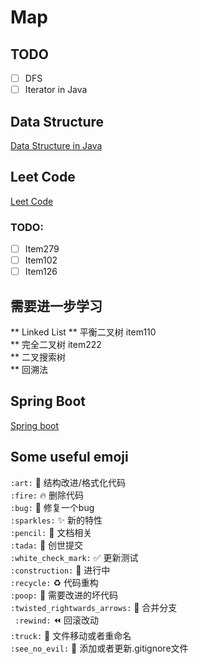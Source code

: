 # Map


## TODO
- [ ] DFS
- [ ] Iterator in Java

## Data Structure
[Data Structure in Java][JavaDataStructure]

## Leet Code
[Leet Code][LeetCode]

### TODO:
- [ ] Item279
- [ ] Item102
- [ ] Item126

## 需要进一步学习  
** Linked List
** 平衡二叉树 item110  
** 完全二叉树 item222  
** 二叉搜索树   
** 回溯法   

## Spring Boot
[Spring boot][SpringBoot]







[JavaDataStructure]: ./datastructure/java_datastructure/README.md "数据结构java版本"
[LeetCode]: ./leetcode/README.md "Leet Code --java"
[SpringBoot]: ./springboot/README.md "Spring boot"



## Some useful emoji
```:art:``` :art: 结构改进/格式化代码   
```:fire:``` :fire: 删除代码  
```:bug:``` :bug: 修复一个bug  
```:sparkles:``` :sparkles: 新的特性  
```:pencil:``` :pencil: 文档相关  
```:tada:``` :tada: 创世提交  
```:white_check_mark:``` :white_check_mark: 更新测试   
```:construction:``` :construction: 进行中  
```:recycle:``` :recycle: 代码重构  
```:poop:``` :poop: 需要改进的坏代码  
```:twisted_rightwards_arrows:``` :twisted_rightwards_arrows: 合并分支  
``` :rewind:``` :rewind: 回滚改动   
```:truck:``` :truck: 文件移动或者重命名   
```:see_no_evil:``` :see_no_evil: 添加或者更新.gitignore文件   


